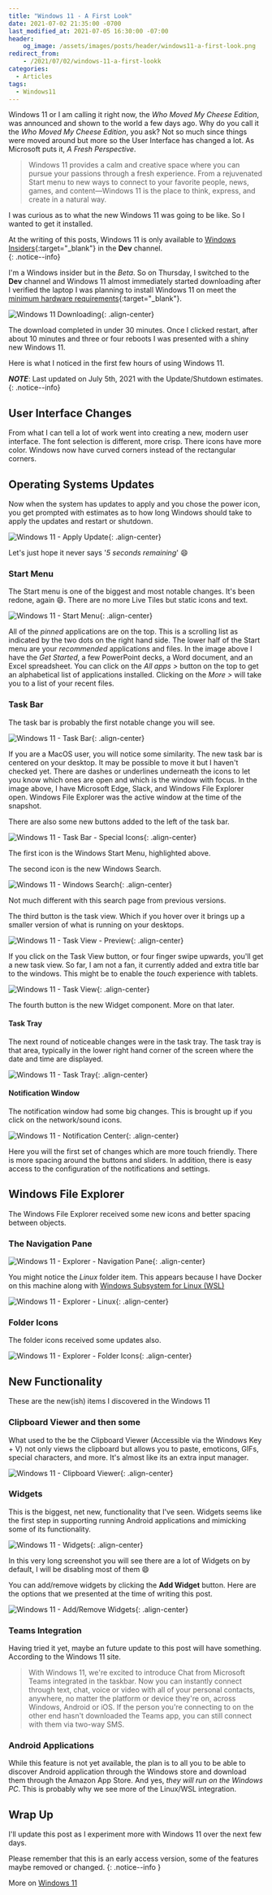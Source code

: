 ```yaml
---
title: "Windows 11 - A First Look"
date: 2021-07-02 21:35:00 -0700
last_modified_at: 2021-07-05 16:30:00 -07:00
header:
    og_image: /assets/images/posts/header/windows11-a-first-look.png
redirect_from:
    - /2021/07/02/windows-11-a-first-lookk
categories:
  - Articles
tags:
  - Windows11
---
```

Windows 11 or I am calling it right now, the *Who Moved My Cheese Edition*, was announced and shown to the world a few days ago. Why do you call it the *Who Moved My Cheese Edition*, you ask? Not so much since things were moved around but more so the User Interface has changed a lot. As Microsoft puts it, *A Fresh Perspective*.

> Windows 11 provides a calm and creative space where you can pursue your passions through a fresh experience. From a rejuvenated Start menu to new ways to connect to your favorite people, news, games, and content—Windows 11 is the place to think, express, and create in a natural way.

I was curious as to what the new Windows 11 was going to be like. So I wanted to get it installed.  

At the writing of this posts, Windows 11 is only available to [Windows Insiders](https://insider.windows.com/){:target="_blank"} in the **Dev** channel.  
{: .notice--info}

I'm a Windows insider but in the *Beta*. So on Thursday, I switched to the **Dev** channel and Windows 11 almost immediately started downloading after I verified the laptop I was planning to install Windows 11 on meet the [minimum hardware requirements](https://www.microsoft.com/en-us/windows/windows-11-specifications){:target="_blank"}.

![Windows 11 Downloading](/assets/images/posts/windows11-devchannel-restart.png){: .align-center}

The download completed in under 30 minutes.  Once I clicked restart, after about 10 minutes and three or four reboots I was presented with a shiny new Windows 11.

Here is what I noticed in the first few hours of using Windows 11.

***NOTE***: Last updated on July 5th, 2021 with the Update/Shutdown estimates.
{: .notice--info}

## User Interface Changes

From what I can tell a lot of work went into creating a new, modern user interface.  The font selection is different, more crisp.  There icons have more color. Windows now have curved corners instead of the rectangular corners.

## Operating Systems Updates

Now when the system has updates to apply and you chose the power icon, you get prompted with estimates as to how long Windows should take to apply the updates and restart or shutdown.

![Windows 11 - Apply Update](/assets/images/posts/windows11-devchannel-shutdown-estimate.png){: .align-center}

Let's just hope it never says '*5 seconds remaining*' :smile:

### Start Menu

The Start menu is one of the biggest and most notable changes.  It's been redone, again :smile:.  There are no more Live Tiles but static icons and text.

![Windows 11 - Start Menu](/assets/images/posts/windows11-devchannel-start-menu.png){: .align-center}

All of the *pinned* applications are on the top.  This is a scrolling list as indicated by the two dots on the right hand side.  The lower half of the Start menu are your *recommended* applications and files. In the image above I have the *Get Started*, a few PowerPoint decks, a Word document, and an Excel spreadsheet. You can click on the *All apps >* button on the top to get an alphabetical list of applications installed. Clicking on the *More >* will take you to a list of your recent files.

### Task Bar

The task bar is probably the first notable change you will see.

![Windows 11 - Task Bar](/assets/images/posts/windows11-devchannel-taskbar-icons.png){: .align-center}

If you are a MacOS user, you will notice some similarity.  The new task bar is centered on your desktop.  It may be possible to move it but I haven't checked yet.  There are dashes or underlines underneath the icons to let you know which ones are open and which is the window with focus.  In the image above, I have Microsoft Edge, Slack, and Windows File Explorer open.  Windows File Explorer was the active window at the time of the snapshot.

There are also some new buttons added to the left of the task bar.

![Windows 11 - Task Bar - Special Icons](/assets/images/posts/windows11-devchannel-taskbar-special-icons.png){: .align-center}

The first icon is the Windows Start Menu, highlighted above.

The second icon is the new Windows Search.

![Windows 11 - Windows Search](/assets/images/posts/windows11-devchannel-search.png){: .align-center}

Not much different with this search page from previous versions.

The third button is the task view. Which if you hover over it brings up a smaller version of what is running on your desktops.

![Windows 11 - Task View - Preview](/assets/images/posts/windows11-devchannel-task-view.png){: .align-center}

If you click on the Task View button, or four finger swipe upwards, you'll get a new task view.  So far, I am not a fan, it currently added and extra title bar to the windows.  This might be to enable the *touch* experience with tablets.

![Windows 11 - Task View](/assets/images/posts/windows11-devchannel-app-view.png){: .align-center}

The fourth button is the new Widget component.  More on that later.

#### Task Tray

The next round of noticeable changes were in the task tray.  The task tray is that area, typically in the lower right hand corner of the screen where the date and time are displayed.

![Windows 11 - Task Tray](/assets/images/posts/windows11-devchannel-task-tray.png){: .align-center}

#### Notification Window

The notification window had some big changes. This is brought up if you click on the network/sound icons.

![Windows 11 - Notification Center](/assets/images/posts/windows11-devchannel-notification-center.png){: .align-center}

Here you will the first set of changes which are more touch friendly.  There is more spacing around the buttons and sliders. In addition, there is easy access to the configuration of the notifications and settings.

## Windows File Explorer

The Windows File Explorer received some new icons and better spacing between objects.

### The Navigation Pane

![Windows 11 - Explorer - Navigation Pane](/assets/images/posts/windows11-devchannel-navigation-pane.png){: .align-center}

You might notice the *Linux* folder item.  This appears because I have Docker on this machine along with [Windows Subsystem for Linux (WSL)](https://docs.microsoft.com/en-us/windows/wsl/install-win10?wt.mc_id=DT-MVP-4024623)

![Windows 11 - Explorer - Linux](/assets/images/posts/windows11-devchannel-linux.png){: .align-center}

### Folder Icons

The folder icons received some updates also.

![Windows 11 - Explorer - Folder Icons](/assets/images/posts/windows11-devchannel-folder-icons.png){: .align-center}

## New Functionality

These are the new(ish) items I discovered in the Windows 11

### Clipboard Viewer and then some

What used to the be the Clipboard Viewer (Accessible via the Windows Key + V) not only views the clipboard but allows you to paste, emoticons, GIFs, special characters, and more.  It's almost like its an extra input manager.

![Windows 11 - Clipboard Viewer](/assets/images/posts/windows11-devchannel-clipboard-viewer.png){: .align-center}

### Widgets

This is the biggest, net new, functionality that I've seen.  Widgets seems like the first step in supporting running Android applications and mimicking some of its functionality.

![Windows 11 - Widgets](/assets/images/posts/windows11-devchannel-widget-display.png){: .align-center}

In this very long screenshot you will see there are a lot of Widgets on by default, I will be disabling most of them :smile:

You can add/remove widgets by clicking the **Add Widget** button.  Here are the options that we presented at the time of writing this post.

![Windows 11 - Add/Remove Widgets](/assets/images/posts/windows11-devchannel-add-widgets.png){: .align-center}

### Teams Integration

Having tried it yet, maybe an future update to this post will have something. According to the Windows 11 site.

> With Windows 11, we're excited to introduce Chat from Microsoft Teams integrated in the taskbar. Now you can instantly connect through text, chat, voice or video with all of your personal contacts, anywhere, no matter the platform or device they're on, across Windows, Android or iOS. If the person you're connecting to on the other end hasn't downloaded the Teams app, you can still connect with them via two-way SMS.

### Android Applications

While this feature is not yet available, the plan is to all you to be able to discover Android application through the Windows store and download them through the Amazon App Store.  And yes, *they will run on the Windows PC*.  This is probably why we see more of the Linux/WSL integration.

## Wrap Up

I'll update this post as I experiment more with Windows 11 over the next few days.

Please remember that this is an early access version, some of the features maybe removed or changed.
{: .notice--info }

More on [Windows 11](https://www.microsoft.com/en-us/windows/windows-11)